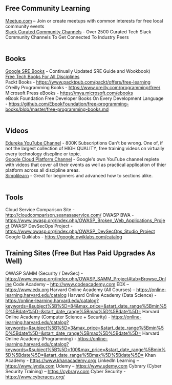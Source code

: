 ## Free Community Learning
[Meetup.com](http://www.meetup.com) – Join or create meetups with common interests for free local community events <br>
[Slack Curated Community Channels](https://standuply.com/slack-chat-groups) - Over 2500 Curated Tech Slack Community Channels To Get Connected To Industry Peers <br><br>


## Books
[Google SRE Books](https://landing.google.com/sre/books) - Continually Updated SRE Guide and Wookbook) <br>
[Free Tech Books For All Disciplines](http://www.freetechbooks.com) <br>
Packt Books - https://www.packtpub.com/packt/offers/free-learning <br>
O’reilly Programming Books - https://www.oreilly.com/programming/free/ <br>
Microsoft Press eBooks - https://mva.microsoft.com/ebooks <br>
eBook Foundation Free Developer Books On Every Development Language - https://github.com/EbookFoundation/free-programming-books/blob/master/free-programming-books.md <br><br>


## Videos
[Edureka YouTube Channel](https://www.youtube.com/channel/UCkw4JCwteGrDHIsyIIKo4tQ) - 800K Subscriptions Can't be wrong. One of, if not the largest collection of HIGH QUALITY, free training videos on virtually every technology discpline or topic. <br>
[Google Cloud Platform Channel](https://www.youtube.com/user/googlecloudplatform) - Google's own YouTube channel replete with videos that cover all their events as well as practical application of thier platform across all discipline areas. <br>
[Simplilearn](https://www.youtube.com/user/Simplilearn/featured) - Great for beginners and advanced how to sections alike. <br><br> 


## Tools
Cloud Service Comparison Site - http://cloudcomparison.seanasaservice.com/
OWASP BWA - https://www.owasp.org/index.php/OWASP_Broken_Web_Applications_Project
OWASP DevSecOps Project - https://www.owasp.org/index.php/OWASP_DevSecOps_Studio_Project
Google Quiklabs - https://google.qwiklabs.com/catalog


## Training Sites (Free But Has Paid Upgrades As Well)
OWASP SAMM (Security / DevSec) - https://www.owasp.org/index.php/OWASP_SAMM_Project#tab=Browse_Online
Code Academy – http://www.codeacademy.com
EDX – https://www.edx.org
Harvard Online Academy (All Courses) – https://online-learning.harvard.edu/catalog
Harvard Online Academy (Data Science) - https://online-learning.harvard.edu/catalog?keywords=&subject%5B%5D=84&max_price=&start_date_range%5Bmin%5D%5Bdate%5D=&start_date_range%5Bmax%5D%5Bdate%5D=
Harvard Online Academy (Computer Science + Security) - https://online-learning.harvard.edu/catalog?keywords=&subject%5B%5D=3&max_price=&start_date_range%5Bmin%5D%5Bdate%5D=&start_date_range%5Bmax%5D%5Bdate%5D=
Harvard Online Academy (Programming) - https://online-learning.harvard.edu/catalog?keywords=&subject%5B%5D=100&max_price=&start_date_range%5Bmin%5D%5Bdate%5D=&start_date_range%5Bmax%5D%5Bdate%5D=
Khan Academy - https://www.khanacademy.org/
LinkedIn Learning – https://www.lynda.com
Udemy – https://www.udemy.com
Cybrary (Cyber Security Training) – https://cybrary.com
Cyber Security - https://www.cyberaces.org/
